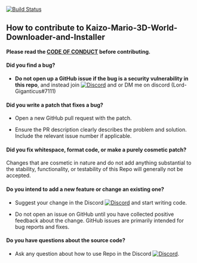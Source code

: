 [![Build Status](https://github.com/Lord-Giganticus/Kaizo-Mario-3D-World-Downloader-and-Installer/actions/workflows/build.yml/badge.svg)](https://github.com/Lord-Giganticus/Kaizo-Mario-3D-World-Downloader-and-Installer/actions/workflows/build.yml)

## How to contribute to Kaizo-Mario-3D-World-Downloader-and-Installer

**Please read the [CODE OF CONDUCT](https://github.com/Lord-Giganticus/Kaizo-Mario-3D-World-Downloader-and-Installer/blob/main/CODE_OF_CONDUCT.md) before contributing.**

#### **Did you find a bug?**

* **Do not open up a GitHub issue if the bug is a security vulnerability
  in this repo**, and instead join [![Discord](https://img.shields.io/discord/574264880266477587?color=blue&label=Surf%20Games&logo=Discord&logoColor=blue)](https://discord.gg/kMkDuuq) and or DM me on discord (Lord-Giganticus#7111)
  
#### **Did you write a patch that fixes a bug?**

* Open a new GitHub pull request with the patch.

* Ensure the PR description clearly describes the problem and solution. Include the relevant issue number if applicable.

#### **Did you fix whitespace, format code, or make a purely cosmetic patch?**

Changes that are cosmetic in nature and do not add anything substantial to the stability, functionality, or testability of this Repo will generally not be accepted.

#### **Do you intend to add a new feature or change an existing one?**

* Suggest your change in the Discord [![Discord](https://img.shields.io/discord/574264880266477587?color=blue&label=Surf%20Games&logo=Discord&logoColor=blue)](https://discord.gg/kMkDuuq) and start writing code.

* Do not open an issue on GitHub until you have collected positive feedback about the change. GitHub issues are primarily intended for bug reports and fixes.

#### **Do you have questions about the source code?**

* Ask any question about how to use Repo in the Discord [![Discord](https://img.shields.io/discord/574264880266477587?color=blue&label=Surf%20Games&logo=Discord&logoColor=blue)](https://discord.gg/kMkDuuq).
